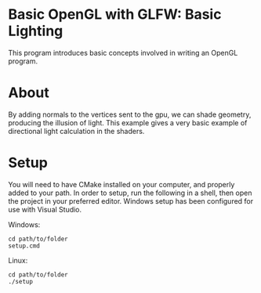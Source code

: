 # Basic OpenGL with GLFW: Basic Lighting

This program introduces basic concepts involved in writing an OpenGL program.

# About

By adding normals to the vertices sent to the gpu, we can shade geometry, producing the illusion of light.
This example gives a very basic example of directional light calculation in the shaders.

# Setup

You will need to have CMake installed on your computer, and properly added to your path.
In order to setup, run the following in a shell, then open the project in your preferred editor.
Windows setup has been configured for use with Visual Studio.

Windows:
```
cd path/to/folder
setup.cmd
```
Linux:
```
cd path/to/folder
./setup
```
